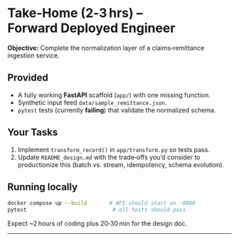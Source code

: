 # Take‑Home (2‑3 hrs) – Forward Deployed Engineer

**Objective:** Complete the normalization layer of a claims‑remittance ingestion service.

## Provided

* A fully working **FastAPI** scaffold (`app/`) with one missing function.
* Synthetic input feed `data/sample_remittance.json`.
* `pytest` tests (currently **failing**) that validate the normalized schema.

## Your Tasks

1. Implement `transform_record()` in `app/transform.py` so tests pass.
2. Update `README_design.md` with the trade‑offs you’d consider to productionize this (batch vs. stream, idempotency, schema evolution).

## Running locally

```bash
docker compose up --build       # API should start on :8000
pytest                           # all tests should pass
```

Expect ~2 hours of coding plus 20‑30 min for the design doc.

---
